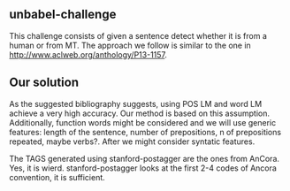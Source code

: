 ## unbabel-challenge
This challenge consists of given a sentence detect whether it is from a human or from MT. The approach we follow is similar to the one in http://www.aclweb.org/anthology/P13-1157.

## Our solution
As the suggested bibliography suggests, using POS LM and word LM achieve a very high accuracy. Our method is based on this assumption. Additionally, function words might be considered and we will use generic features: length of the sentence, number of prepositions, n of prepositions repeated, maybe verbs?. After we might consider syntatic features.

The TAGS generated using stanford-postagger are the ones from AnCora. Yes, it is wierd. stanford-postagger looks at the first 2-4 codes of Ancora convention, it is sufficient.

